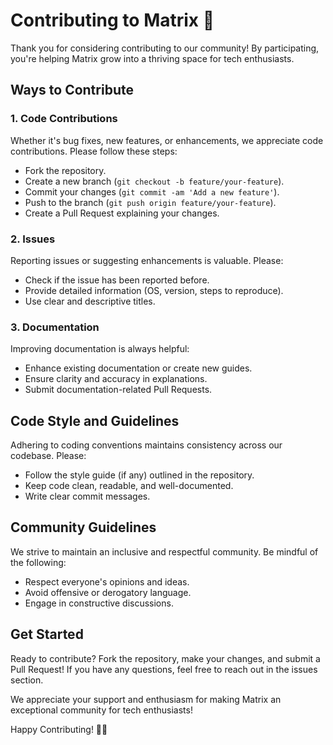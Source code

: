 # Contributing to Matrix 🌟

Thank you for considering contributing to our community! By participating, you're helping Matrix grow into a thriving space for tech enthusiasts.

## Ways to Contribute

### 1. Code Contributions
Whether it's bug fixes, new features, or enhancements, we appreciate code contributions. Please follow these steps:
- Fork the repository.
- Create a new branch (`git checkout -b feature/your-feature`).
- Commit your changes (`git commit -am 'Add a new feature'`).
- Push to the branch (`git push origin feature/your-feature`).
- Create a Pull Request explaining your changes.

### 2. Issues
Reporting issues or suggesting enhancements is valuable. Please:
- Check if the issue has been reported before.
- Provide detailed information (OS, version, steps to reproduce).
- Use clear and descriptive titles.

### 3. Documentation
Improving documentation is always helpful:
- Enhance existing documentation or create new guides.
- Ensure clarity and accuracy in explanations.
- Submit documentation-related Pull Requests.

## Code Style and Guidelines
Adhering to coding conventions maintains consistency across our codebase. Please:
- Follow the style guide (if any) outlined in the repository.
- Keep code clean, readable, and well-documented.
- Write clear commit messages.

## Community Guidelines
We strive to maintain an inclusive and respectful community. Be mindful of the following:
- Respect everyone's opinions and ideas.
- Avoid offensive or derogatory language.
- Engage in constructive discussions.

## Get Started
Ready to contribute? Fork the repository, make your changes, and submit a Pull Request! If you have any questions, feel free to reach out in the issues section.

We appreciate your support and enthusiasm for making Matrix an exceptional community for tech enthusiasts!

Happy Contributing! 🚀✨
